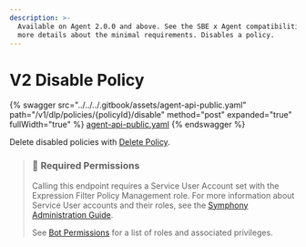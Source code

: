 ```yaml
---
description: >-
  Available on Agent 2.0.0 and above. See the SBE x Agent compatibilities for
  more details about the minimal requirements. Disables a policy.
---
```


# V2 Disable Policy

{% swagger src="../../../.gitbook/assets/agent-api-public.yaml" path="/v1/dlp/policies/{policyId}/disable" method="post" expanded="true" fullWidth="true" %}
[agent-api-public.yaml](../../../.gitbook/assets/agent-api-public.yaml)
{% endswagger %}

Delete disabled policies with [Delete Policy](doc:delete-policy).

> ### 🚧 Required Permissions
>
> Calling this endpoint requires a Service User Account set with the Expression Filter Policy Management role. For more information about Service User accounts and their roles, see the [Symphony Administration Guide](https://symphony.direct/).
>
> See [Bot Permissions](https://docs.developers.symphony.com/building-bots-on-symphony/configuration/bot-permissions) for a list of roles and associated privileges.
